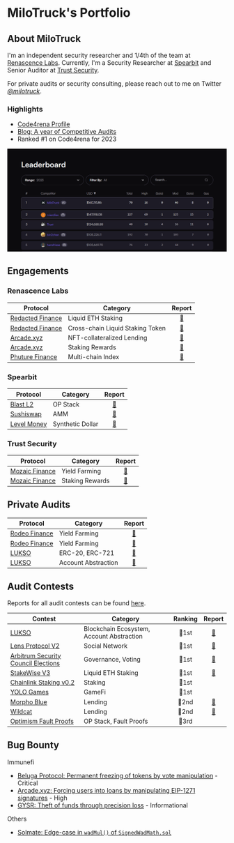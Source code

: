 # MiloTruck's Portfolio

## About MiloTruck

I'm an independent security researcher and 1/4th of the team at [Renascence Labs](https://renascence-labs.xyz/). Currently, I'm a Security Researcher at [Spearbit](https://spearbit.com/) and Senior Auditor at [Trust Security](https://www.trust-security.xyz/).

For private audits or security consulting, please reach out to me on Twitter [*@milotruck*](https://twitter.com/milotruck).

### Highlights

- [Code4rena Profile](https://code4rena.com/@MiloTruck)
- [Blog: A year of Competitive Audits](https://milotruck.github.io/blog/A-year-of-Competitive-Audits/)
- Ranked #1 on Code4rena for 2023

<img src="images/c4_leaderboard.png" width="900">

## Engagements

### Renascence Labs

| Protocol | Category |  Report |
| - | - | :-: |
| [Redacted Finance](https://redacted.finance/) | Liquid ETH Staking | [📄](/engagements/renascence/Redacted%20Finance%20(Institutional%20Pirex).pdf) |
| [Redacted Finance](https://redacted.finance/) | Cross-chain Liquid Staking Token | [📄](/engagements/renascence/Redacted%20Finance%20(Branded%20LST).pdf) |
| [Arcade.xyz](https://www.arcade.xyz/) | NFT-collateralized Lending | [📄](/engagements/renascence/Arcade.xyz%20(V4).pdf) |
| [Arcade.xyz](https://www.arcade.xyz/) | Staking Rewards | [📄](/engagements/renascence/Arcade.xyz%20(ARCD%20Staking).pdf) |
| [Phuture Finance](https://www.phuture.finance/) | Multi-chain Index | [📄](/engagements/renascence/Phuture%20Finance%20(V2).pdf) |

### Spearbit

| Protocol | Category | Report |
| - | - | :-: |
| [Blast L2](https://blast.io/) | OP Stack | [📄](/engagements/spearbit/Blast%20L2.pdf) |
| [Sushiswap](https://www.sushi.com/) | AMM | [📄](/engagements/spearbit/Sushiswap%20(RouteProcessor4).pdf) |
| [Level Money](https://withstable.com/) | Synthetic Dollar | [📄](/engagements/spearbit/Level%20Money%20(Staking).pdf) |

### Trust Security

| Protocol | Category | Report |
| - | - | :-: |
| [Mozaic Finance](https://mozaic.finance/) | Yield Farming | [📄](/engagements/trust/Mozaic%20(Thesus%20Vault).pdf) |
| [Mozaic Finance](https://mozaic.finance/) | Staking Rewards | [📄](/engagements/trust/Mozaic%20(xMOZ%20Staking).pdf) |

## Private Audits

| Protocol | Category | Report |
| - | - | :-: |
| [Rodeo Finance](https://www.rodeofinance.xyz/) |  Yield Farming | [📄](/solo/Rodeo%20Finance%20(Camelot%20V3%20Strategy).pdf) | 
| [Rodeo Finance](https://www.rodeofinance.xyz/) |  Yield Farming | [📄](/solo/Rodeo%20Finance%20(GMX%20GM%20Strategy).pdf) | 
| [LUKSO](https://lukso.network/) |  ERC-20, ERC-721 | [📄](/solo/LUKSO%20(LSP4,%20LSP7,%20LSP8).pdf) |
| [LUKSO](https://lukso.network/) |  Account Abstraction | [📄](/solo/LUKSO%20(LSP0,%20LSP6).pdf) |

## Audit Contests

Reports for all audit contests can be found [here](/contests/).

| Contest | Category | Ranking | Report |
| - | - | :-: | :-: |
| [LUKSO](https://code4rena.com/contests/2023-06-lukso) | Blockchain Ecosystem, Account Abstraction | 🥇1st | [📄](/contests/pdf/LUKSO.pdf) |
| [Lens Protocol V2](https://code4rena.com/contests/2023-07-lens-protocol-v2) | Social Network | 🥇1st |[📄](/contests/2023-07-lens.md) |
| [Arbitrum Security Council Elections](https://code4rena.com/contests/2023-08-arbitrum-security-council-election-system) | Governance, Voting | 🥇1st | [📄](/contests/pdf/Arbitrum%20Security%20Council%20Elections.pdf) |
| [StakeWise V3](https://app.hats.finance/audit-competitions/stakewise-0xd91cd6ed6c9a112fdc112b1a3c66e47697f522cd/leaderboard) | Liquid ETH Staking | 🥇1st |[📄](/contests/pdf/StakeWise%20V3.pdf) |
| [Chainlink Staking v0.2](https://code4rena.com/contests/2023-08-chainlink-staking-v02) | Staking | 🥇1st |  |
| [YOLO Games](https://cantina.xyz/competitions/a2c3cc6a-e384-495f-9751-5d7e657bc219/leaderboard) | GameFi | 🥇1st |  |
| [Morpho Blue](https://cantina.xyz/competitions/d86b7f95-e574-4092-8ea2-78dcac2f54f1/leaderboard) | Lending | 🥈2nd | [📄](/contests/2023-12-morpho-blue.md) |
| [Wildcat](https://code4rena.com/contests/2023-10-the-wildcat-protocol) | Lending | 🥈2nd | [📄](/contests/2023-10-wildcat.md) |
| [Optimism Fault Proofs](https://audits.sherlock.xyz/contests/205/leaderboard) | OP Stack, Fault Proofs | 🥉3rd | |

## Bug Bounty

Immunefi

- [Beluga Protocol: Permanent freezing of tokens by vote manipulation](/immunefi/beluga-C-01.md) - Critical
- [Arcade.xyz: Forcing users into loans by manipulating EIP-1271 signatures](/immunefi/arcadexyz-H-01.md) - High
- [GYSR: Theft of funds through precision loss](/immunefi/gysr-I-01.md) - Informational

Others

- [Solmate: Edge-case in `wadMul()` of `SignedWadMath.sol`](https://github.com/transmissions11/solmate/pull/380)